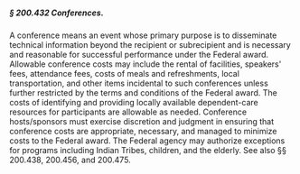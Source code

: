 ##### § 200.432 Conferences. #####

A conference means an event whose primary purpose is to disseminate technical information beyond the recipient or subrecipient and is necessary and reasonable for successful performance under the Federal award. Allowable conference costs may include the rental of facilities, speakers' fees, attendance fees, costs of meals and refreshments, local transportation, and other items incidental to such conferences unless further restricted by the terms and conditions of the Federal award. The costs of identifying and providing locally available dependent-care resources for participants are allowable as needed. Conference hosts/sponsors must exercise discretion and judgment in ensuring that conference costs are appropriate, necessary, and managed to minimize costs to the Federal award. The Federal agency may authorize exceptions for programs including Indian Tribes, children, and the elderly. See also §§ 200.438, 200.456, and 200.475.